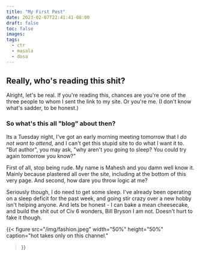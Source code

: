 ```yaml
---
title: "My First Post"
date: 2023-02-07T22:41:41-08:00
draft: false
toc: false
images:
tags:
  - ctr
  - masala
  - dosa
---
```


## Really, who's reading this shit?

Alright, let's be real. If you're reading this, chances are you're one of the three people to whom I sent the link to my site. Or you're me. (I don't know what's sadder, to be honest.)

### So what's this all "blog" about then?

Its a Tuesday night, I've got an early morning meeting tomorrow that I *do not want to attend,* and I can't get this stupid site to do what I want it to. 
"But author", you may ask, "why aren't you going to sleep? You could try again tomorrow you know?" 

First of all, stop being rude. My name is Mahesh and you damn well know it. Mainly because plastered all over the site, including at the bottom of this very page. And second, how dare you throw logic at me?

Seriously though, I do need to get some sleep. I've already been operating on a sleep deficit for the past week, and going stir crazy over a new hobby isn't helping anyone. And lets be honest - I can bake a mean cheesecake, and build the shit out of Civ 6 wonders, Bill Bryson I am not. Doesn't hurt to fake it though.

{{< figure src="/img/fashion.jpeg" 
    width="50%" height="50%" 
    caption="hot takes only on this channel."
>}}